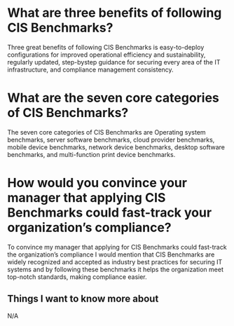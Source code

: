 # What are three benefits of following CIS Benchmarks?

Three great benefits of following CIS Benchmarks is easy-to-deploy configurations for improved operational efficiency and sustainability, regularly updated, step-bystep guidance for securing every area of the IT infrastructure, and compliance management consistency.

# What are the seven core categories of CIS Benchmarks?

The seven core categories of CIS Benchmarks are Operating system benchmarks, server software benchmarks, cloud provider benchmarks, mobile device benchmarks, network device benchmarks, desktop software benchmarks, and multi-function print device benchmarks.

# How would you convince your manager that applying CIS Benchmarks could fast-track your organization’s compliance?

To convince my manager that applying for CIS Benchmarks could fast-track the organization’s compliance I would mention that CIS Benchmarks are widely recognized and accepted as industry best practices for securing IT systems and by following these benchmarks it helps the organization meet top-notch standards, making compliance easier.
## Things I want to know more about
N/A
